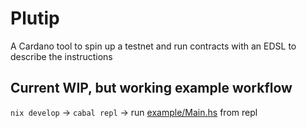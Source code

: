 # Plutip

A Cardano tool to spin up a testnet and run contracts with an EDSL to describe the instructions

## Current WIP, but working example workflow

`nix develop` -> `cabal repl` -> run [example/Main.hs](example/Main.hs) from repl
